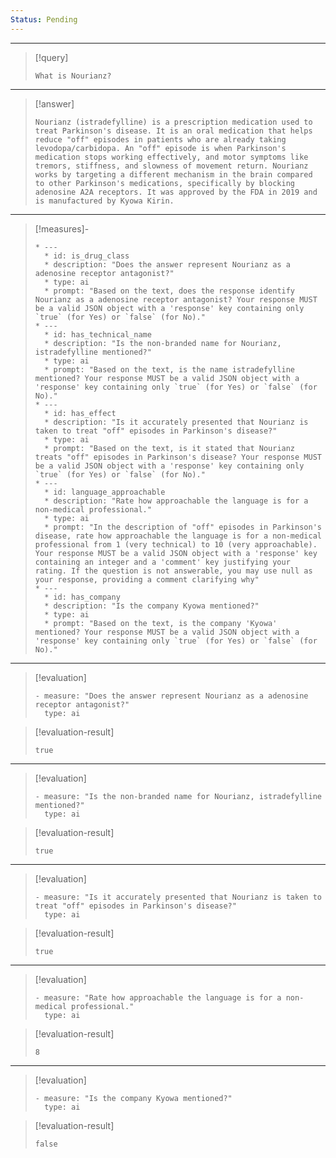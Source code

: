 ```yaml
---
Status: Pending
---
```


***

> [!query]
> ```query-text
> What is Nourianz?
> ```

***

> [!answer]
> ```answer-text
> Nourianz (istradefylline) is a prescription medication used to treat Parkinson's disease. It is an oral medication that helps reduce "off" episodes in patients who are already taking levodopa/carbidopa. An "off" episode is when Parkinson's medication stops working effectively, and motor symptoms like tremors, stiffness, and slowness of movement return. Nourianz works by targeting a different mechanism in the brain compared to other Parkinson's medications, specifically by blocking adenosine A2A receptors. It was approved by the FDA in 2019 and is manufactured by Kyowa Kirin.
> ```

***

> [!measures]-
> ```measures-md
> * ---
>   * id: is_drug_class
>   * description: "Does the answer represent Nourianz as a adenosine receptor antagonist?"
>   * type: ai
>   * prompt: "Based on the text, does the response identify Nourianz as a adenosine receptor antagonist? Your response MUST be a valid JSON object with a 'response' key containing only `true` (for Yes) or `false` (for No)."
> * ---
>   * id: has_technical_name
>   * description: "Is the non-branded name for Nourianz, istradefylline mentioned?"
>   * type: ai
>   * prompt: "Based on the text, is the name istradefylline mentioned? Your response MUST be a valid JSON object with a 'response' key containing only `true` (for Yes) or `false` (for No)."
> * ---
>   * id: has_effect
>   * description: "Is it accurately presented that Nourianz is taken to treat "off" episodes in Parkinson's disease?"
>   * type: ai
>   * prompt: "Based on the text, is it stated that Nourianz treats "off" episodes in Parkinson's disease? Your response MUST be a valid JSON object with a 'response' key containing only `true` (for Yes) or `false` (for No)."
> * ---
>   * id: language_approachable
>   * description: "Rate how approachable the language is for a non-medical professional."
>   * type: ai
>   * prompt: "In the description of "off" episodes in Parkinson's disease, rate how approachable the language is for a non-medical professional from 1 (very technical) to 10 (very approachable). Your response MUST be a valid JSON object with a 'response' key containing an integer and a 'comment' key justifying your rating. If the question is not answerable, you may use null as your response, providing a comment clarifying why"
> * ---
>   * id: has_company
>   * description: "Is the company Kyowa mentioned?"
>   * type: ai
>   * prompt: "Based on the text, is the company 'Kyowa' mentioned? Your response MUST be a valid JSON object with a 'response' key containing only `true` (for Yes) or `false` (for No)."
> ```

***

> [!evaluation]
> ```evaluation-yaml
> - measure: "Does the answer represent Nourianz as a adenosine receptor antagonist?"
>   type: ai
> ```

> [!evaluation-result]
> ```evaluation-result-text
> true
> ```

***

> [!evaluation]
> ```evaluation-yaml
> - measure: "Is the non-branded name for Nourianz, istradefylline mentioned?"
>   type: ai
> ```

> [!evaluation-result]
> ```evaluation-result-text
> true
> ```

***

> [!evaluation]
> ```evaluation-yaml
> - measure: "Is it accurately presented that Nourianz is taken to treat "off" episodes in Parkinson's disease?"
>   type: ai
> ```

> [!evaluation-result]
> ```evaluation-result-text
> true
> ```

***

> [!evaluation]
> ```evaluation-yaml
> - measure: "Rate how approachable the language is for a non-medical professional."
>   type: ai
> ```

> [!evaluation-result]
> ```evaluation-result-text
> 8
> ```

***

> [!evaluation]
> ```evaluation-yaml
> - measure: "Is the company Kyowa mentioned?"
>   type: ai
> ```

> [!evaluation-result]
> ```evaluation-result-text
> false
> ```